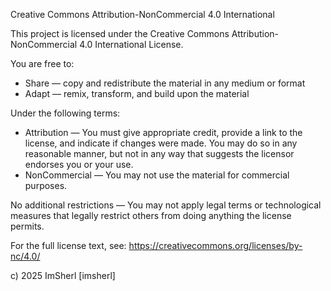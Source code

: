 Creative Commons Attribution-NonCommercial 4.0 International

This project is licensed under the Creative Commons Attribution-NonCommercial 4.0 International License.

You are free to:

- Share — copy and redistribute the material in any medium or format
- Adapt — remix, transform, and build upon the material

Under the following terms:

- Attribution — You must give appropriate credit, provide a link to the license, and indicate if changes were made. You may do so in any reasonable manner, but not in any way that suggests the licensor endorses you or your use.
- NonCommercial — You may not use the material for commercial purposes.

No additional restrictions — You may not apply legal terms or technological measures that legally restrict others from doing anything the license permits.

For the full license text, see:
https://creativecommons.org/licenses/by-nc/4.0/

c) 2025 ImSherl [imsherl]
